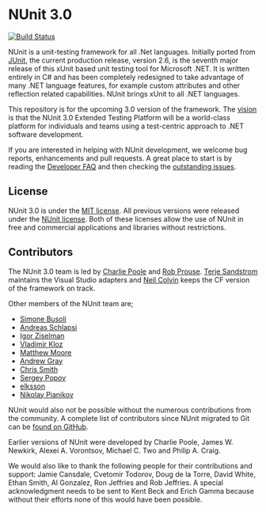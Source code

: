 # NUnit 3.0 #

[![Build Status](https://travis-ci.org/Schumix/nunit-framework.svg?branch=master)](https://travis-ci.org/Schumix/nunit-framework)

NUnit is a unit-testing framework for all .Net languages. Initially ported from [JUnit](http://www.junit.org/), the current production release, version 2.6, is the seventh major release of this xUnit based unit testing tool for Microsoft .NET. It is written entirely in C# and has been completely redesigned to take advantage of many .NET language features, for example custom attributes and other reflection related capabilities. NUnit brings xUnit to all .NET languages.

This repository is for the upcoming 3.0 version of the framework. The [vision](https://github.com/nunit/dev/wiki/NUnit-Vision) is that the NUnit 3.0 Extended Testing Platform will be a world-class platform for individuals and teams using a test-centric approach to .NET software development.

If you are interested in helping with NUnit development, we welcome bug reports, enhancements and pull requests. A great place to start is by reading the [Developer FAQ](https://github.com/nunit/dev/wiki/Developer-FAQ) and then checking the [outstanding issues](https://github.com/nunit/nunit/issues).

## License ##

NUnit 3.0 is under the [MIT license](http://www.nunit.org/nuget/nunit3-license.txt). All previous versions were released under the [NUnit license](http://www.nunit.org/nuget/license.html). Both of these licenses allow the use of NUnit in free and commercial applications and libraries without restrictions.

## Contributors ##

The NUnit 3.0 team is led by [Charlie Poole](https://github.com/CharliePoole) and [Rob Prouse](https://github.com/rprouse). [Terje Sandstrom](https://github.com/OsirisTerje) maintains the Visual Studio adapters and [Neil Colvin](https://github.com/oznetmaster) keeps the CF version of the framework on track.

Other members of the NUnit team are;

- [Simone Busoli](https://github.com/simoneb)
- [Andreas Schlapsi](https://github.com/aschlapsi)
- [Igor Ziselman](https://github.com/constructor-igor)
- [Vladimir Kloz](https://github.com/voloda)
- [Matthew Moore](https://github.com/acco32)
- [Andrew Gray](https://github.com/agray)
- [Chris Smith](https://github.com/chris-smith-zocdoc)
- [Sergey Popov](https://github.com/psg1234)
- [elksson](https://github.com/elksson)
- [Nikolay Pianikov](https://github.com/NikolayPianikov)

NUnit would also not be possible without the numerous contributions from the community. A complete list of contributors since NUnit migrated to Git can be [found on GitHub](https://github.com/nunit/nunit/graphs/contributors).

Earlier versions of NUnit were developed by Charlie Poole, James W. Newkirk, Alexei A. Vorontsov, Michael C. Two and Philip A. Craig.

We would also like to thank the following people for their contributions and support: Jamie Cansdale, Cvetomir Todorov, Doug de la Torre, David White, Ethan Smith, Al Gonzalez, Ron Jeffries and Rob Jeffries. A special acknowledgment needs to be sent to Kent Beck and Erich Gamma because without their efforts none of this would have been possible.
